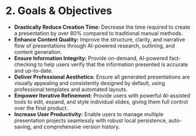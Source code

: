 # 2. Goals & Objectives

*   **Drastically Reduce Creation Time:** Decrease the time required to create a presentation by over 80% compared to traditional manual methods.
*   **Enhance Content Quality:** Improve the structure, clarity, and narrative flow of presentations through AI-powered research, outlining, and content generation.
*   **Ensure Information Integrity:** Provide on-demand, AI-powered fact-checking to help users verify that the information presented is accurate and up-to-date.
*   **Deliver Professional Aesthetics:** Ensure all generated presentations are visually appealing and consistently designed by default, using professional templates and automated layouts.
*   **Empower Iterative Refinement:** Provide users with powerful AI-assisted tools to edit, expand, and style individual slides, giving them full control over the final product.
*   **Increase User Productivity:** Enable users to manage multiple presentation projects seamlessly with robust local persistence, auto-saving, and comprehensive version history.